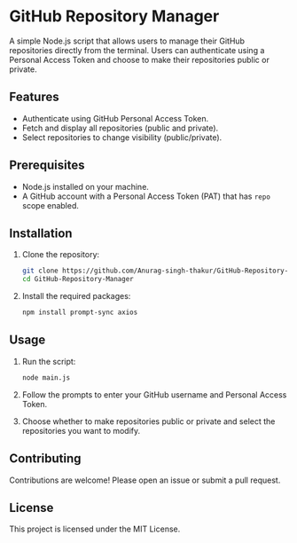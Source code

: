 # GitHub Repository Manager

A simple Node.js script that allows users to manage their GitHub repositories directly from the terminal. Users can authenticate using a Personal Access Token and choose to make their repositories public or private.

## Features

- Authenticate using GitHub Personal Access Token.
- Fetch and display all repositories (public and private).
- Select repositories to change visibility (public/private).

## Prerequisites

- Node.js installed on your machine.
- A GitHub account with a Personal Access Token (PAT) that has `repo` scope enabled.

## Installation

1. Clone the repository:
   ```bash
   git clone https://github.com/Anurag-singh-thakur/GitHub-Repository-Manager.git
   cd GitHub-Repository-Manager
   ```

2. Install the required packages:
   ```bash
   npm install prompt-sync axios
   ```

## Usage

1. Run the script:
   ```bash
   node main.js
   ```

2. Follow the prompts to enter your GitHub username and Personal Access Token.

3. Choose whether to make repositories public or private and select the repositories you want to modify.

## Contributing

Contributions are welcome! Please open an issue or submit a pull request.

## License

This project is licensed under the MIT License.